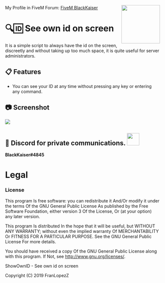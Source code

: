 <img src="https://i.imgur.com/gFNeiC5.png" width="125" height="125" align="right"/>
My Profile in FiveM Forum: <a href="https://forum.fivem.net/u/blackkaiser">FiveM BlackKaiser</a>

# 🔍🆔 See own id on screen 

It is a simple script to always have the id on the screen, discreetly and without taking up too much space, it is quite useful for server administrators.


## 📋 Features

-   You can see your ID at any time without pressing any key or entering any command.

## 📷 Screenshot
<img src="https://i.imgur.com/r6isVYk.png"  align="center" />

## 📩 Discord for private communications. <img height=40px src="https://www.freepnglogos.com/uploads/discord-logo-png/discord-logo-logodownload-download-logotipos-1.png" />
**BlackKaiser#4845**

# Legal
### License

This program Is free software: you can redistribute it And/Or modify it under the terms Of the GNU General Public License As published by the Free Software Foundation, either version 3 Of the License, Or (at your option) any later version.

This program Is distributed In the hope that it will be useful, but WITHOUT ANY WARRANTY; without even the implied warranty Of MERCHANTABILITY Or FITNESS FOR A PARTICULAR PURPOSE. See the GNU General Public License For more details.

You should have received a copy Of the GNU General Public License along with this program. If Not, see http://www.gnu.org/licenses/.

ShowOwnID - See own id on screen 

Copyright (C) 2019 FranLopezZ
